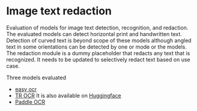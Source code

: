 # Image text redaction
Evaluation of  models for image text detection, recognition, and redaction. The evaluated models can detect horizontal print and handwritten text. Detection of curved text is beyond scope of these models although angled text in some orientations can be detected by one or mode or the models. The redaction module is a dummy placeholder that redacts any text that is recognized. It needs to be updated to selectively redact text based on use case.

Three models evaluated 
- [easy ocr](https://github.com/JaidedAI/EasyOCR)
- [TR OCR](https://github.com/microsoft/unilm/tree/master/trocr) It is also available on [Huggingface](https://huggingface.co/microsoft/trocr-base-handwritten)
- [Paddle OCR](https://github.com/PaddlePaddle/PaddleOCR)


